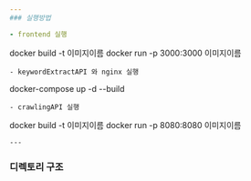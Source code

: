 ```yaml
---
### 실행방법

- frontend 실행  
```
docker build -t 이미지이름
docker run -p 3000:3000 이미지이름
```
- keywordExtractAPI 와 nginx 실행
```
docker-compose up -d --build
```
- crawlingAPI 실행
```
docker build -t 이미지이름
docker run -p 8080:8080 이미지이름
```
---  
```

### 디렉토리 구조
